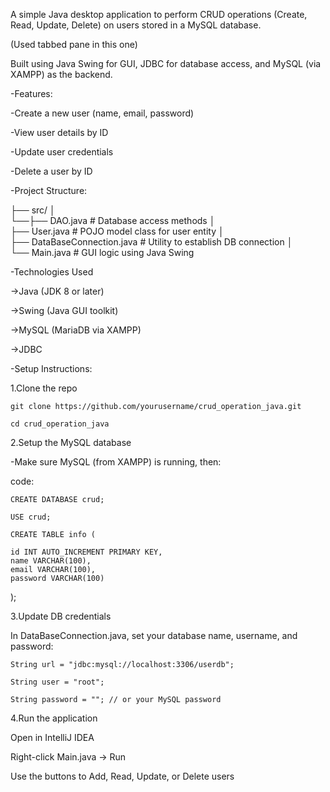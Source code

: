 A simple Java desktop application to perform CRUD operations (Create, Read, Update, Delete) on users stored in a MySQL database. 

(Used tabbed pane in this one)

Built using Java Swing for GUI, JDBC for database access, and MySQL (via XAMPP) as the backend.

-Features:

  -Create a new user (name, email, password)

  -View user details by ID

  -Update user credentials

  -Delete a user by ID

-Project Structure:

├── src/
│   
└──├── DAO.java               # Database access methods
   │   
   ├── User.java              # POJO model class for user entity
   │   
   ├── DataBaseConnection.java # Utility to establish DB connection
   │   
   └── Main.java              # GUI logic using Java Swing

-Technologies Used

  ->Java (JDK 8 or later)

  ->Swing (Java GUI toolkit)

  ->MySQL (MariaDB via XAMPP)

  ->JDBC

-Setup Instructions:

1.Clone the repo

    git clone https://github.com/yourusername/crud_operation_java.git

    cd crud_operation_java

2.Setup the MySQL database

-Make sure MySQL (from XAMPP) is running, then:

code:

    CREATE DATABASE crud;

    USE crud;

    CREATE TABLE info (
    
    id INT AUTO_INCREMENT PRIMARY KEY,
    name VARCHAR(100),
    email VARCHAR(100),
    password VARCHAR(100)
  );

3.Update DB credentials

In DataBaseConnection.java, set your database name, username, and password:

    String url = "jdbc:mysql://localhost:3306/userdb";

    String user = "root";

    String password = ""; // or your MySQL password

4.Run the application

Open in IntelliJ IDEA

Right-click Main.java → Run

Use the buttons to Add, Read, Update, or Delete users

